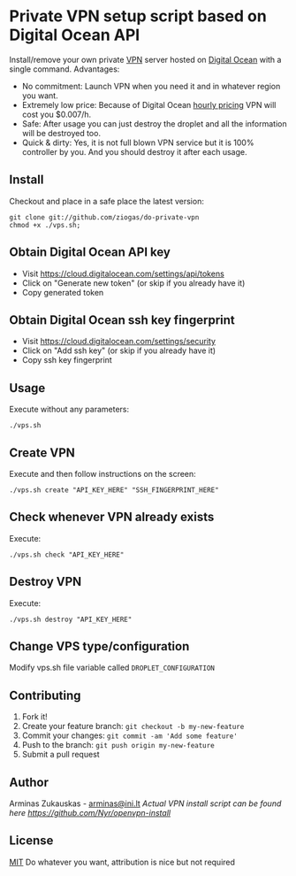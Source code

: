 Private VPN setup script based on Digital Ocean API
==============
Install/remove your own private [VPN] server hosted on [Digital Ocean] with a single command.
Advantages:
* No commitment: Launch VPN when you need it and in whatever region you want.
* Extremely low price: Because of Digital Ocean [hourly pricing] VPN will cost you $0.007/h.
* Safe: After usage you can just destroy the droplet and all the information will be destroyed too.
* Quick & dirty: Yes, it is not full blown VPN service but it is 100% controller by you. And you should destroy it after each usage.

## Install

Checkout and place in a safe place the latest version:

    git clone git://github.com/ziogas/do-private-vpn
    chmod +x ./vps.sh;

## Obtain Digital Ocean API key

* Visit https://cloud.digitalocean.com/settings/api/tokens
* Click on "Generate new token" (or skip if you already have it)
* Copy generated token

## Obtain Digital Ocean ssh key fingerprint

* Visit https://cloud.digitalocean.com/settings/security
* Click on "Add ssh key" (or skip if you already have it)
* Copy ssh key fingerprint

## Usage

Execute without any parameters:

    ./vps.sh

## Create VPN

Execute and then follow instructions on the screen:

    ./vps.sh create "API_KEY_HERE" "SSH_FINGERPRINT_HERE"

## Check whenever VPN already exists

Execute:

    ./vps.sh check "API_KEY_HERE"

## Destroy VPN

Execute:

    ./vps.sh destroy "API_KEY_HERE"

## Change VPS type/configuration

Modify vps.sh file variable called `DROPLET_CONFIGURATION`

## Contributing

1. Fork it!
2. Create your feature branch: `git checkout -b my-new-feature`
3. Commit your changes: `git commit -am 'Add some feature'`
4. Push to the branch: `git push origin my-new-feature`
5. Submit a pull request

## Author
Arminas Zukauskas - arminas@ini.lt
*Actual VPN install script can be found here https://github.com/Nyr/openvpn-install*

## License

[MIT] Do whatever you want, attribution is nice but not required

[VPN]: https://en.wikipedia.org/wiki/Virtual_private_network
[Digital Ocean]: https://www.digitalocean.com/
[hourly pricing]: https://www.digitalocean.com/pricing/
[MIT]: https://tldrlegal.com/license/mit-license

